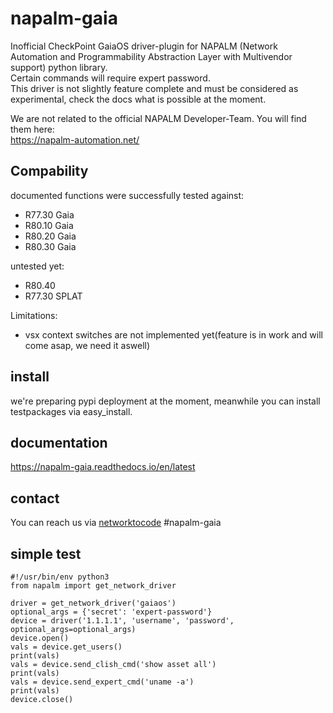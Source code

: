 # napalm-gaia

Inofficial CheckPoint GaiaOS driver-plugin for NAPALM (Network Automation and Programmability Abstraction Layer with Multivendor support) python library.<br> 
Certain commands will require expert password. <br>
This driver is not slightly feature complete and must be considered as experimental, check the docs what is possible at the moment.

We are not related to the official NAPALM Developer-Team. You will find them here:<br>
https://napalm-automation.net/  


## Compability

documented functions were successfully tested against:
 - R77.30 Gaia
 - R80.10 Gaia
 - R80.20 Gaia
 - R80.30 Gaia
 
untested yet:
 - R80.40
 - R77.30 SPLAT
 
Limitations:
 - vsx context switches are not implemented yet(feature is in work and will come asap, we need it aswell)
 
 
## install
 
we're preparing pypi deployment at the moment, meanwhile you can install testpackages via easy_install.

## documentation

https://napalm-gaia.readthedocs.io/en/latest


## contact

You can reach us via [networktocode](https://networktocode.herokuapp.com/) #napalm-gaia


## simple test
    #!/usr/bin/env python3
    from napalm import get_network_driver    
    
    driver = get_network_driver('gaiaos')   
    optional_args = {'secret': 'expert-password'}
    device = driver('1.1.1.1', 'username', 'password', optional_args=optional_args)
    device.open()    
    vals = device.get_users()    
    print(vals)
    vals = device.send_clish_cmd('show asset all')
    print(vals)
    vals = device.send_expert_cmd('uname -a')
    print(vals)    
    device.close()
    
